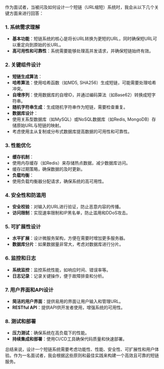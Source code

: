 作为面试者，当被问及如何设计一个短链（URL缩短）系统时，我会从以下几个关键方面来进行回答：

### 1. **系统需求理解**
- **基本功能**：短链系统的核心是将长URL转换为更短的URL，同时确保短URL可以重定向到原始的长URL。
- **高可用性和可靠性**：系统需要能够处理高并发请求，并确保短链始终有效。

### 2. **关键组件设计**
- **短链生成算法**：
- **哈希算法**：使用哈希函数（如MD5, SHA256）生成短链，可能需要处理哈希冲突。
- **自增序列**：使用数据库的自增ID，并通过编码算法（如Base62）转换成短字符串。
- **随机字符串生成**：生成随机字符串作为短链，需要检查重复。
- **数据库设计**：
- 使用关系型数据库（如MySQL）或NoSQL数据库（如Redis, MongoDB）存储原始URL与短链的映射。
- 考虑使用主从复制或分布式数据库提高数据的可用性和可靠性。

### 3. **性能优化**
- **缓存机制**：
- 使用内存缓存（如Redis）来存储热点数据，减少数据库访问。
- 缓存过期策略，确保数据的及时更新。
- **负载均衡**：
- 使用负载均衡器分配请求，确保系统的高可用性。

### 4. **安全性和防滥用**
- **安全校验**：对输入的URL进行验证，防止恶意内容的传播。
- **访问限制**：实现速率限制和IP黑名单，防止滥用和DDoS攻击。

### 5. **可扩展性设计**
- **水平扩展**：设计微服务架构，方便在需要时增加更多服务器。
- **数据库分片**：如果数据量非常大，考虑对数据库进行分片。

### 6. **监控和日志**
- **系统监控**：监控系统性能，如响应时间、错误率等。
- **日志记录**：记录关键操作，便于故障排查和分析。

### 7. **用户界面和API设计**
- **简洁的用户界面**：提供易用的界面让用户输入和管理URL。
- **RESTful API**：提供API供开发者使用，增强系统的可用性。

### 8. **测试和部署**
- **压力测试**：确保系统在高负载下的性能。
- **持续集成和部署**：使用CI/CD工具确保代码质量和快速部署。

总结来说，设计一个短链系统需要考虑功能性、性能、安全性、可扩展性和用户体验。作为一名面试者，我会根据这些原则和最佳实践来构建一个高效且可靠的短链服务。